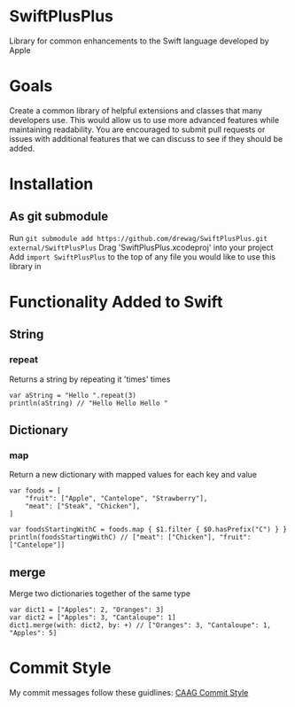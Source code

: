SwiftPlusPlus
=============

Library for common enhancements to the Swift language developed by Apple

Goals
=====

Create a common library of helpful extensions and classes that many
developers use. This would allow us to use more advanced features while maintaining
readability. You are encouraged to submit pull requests or issues with additional features
that we can discuss to see if they should be added.

Installation
========

As git submodule
--------------

Run `git submodule add https://github.com/drewag/SwiftPlusPlus.git external/SwiftPlusPlus`
Drag 'SwiftPlusPlus.xcodeproj' into your project
Add `import SwiftPlusPlus` to the top of any file you would like to use this library in


Functionality Added to Swift
=============================

String
----------

### repeat

Returns a string by repeating it 'times' times

    var aString = "Hello ".repeat(3)
    println(aString) // "Hello Hello Hello "

Dictionary
-----------

### map

Return a new dictionary with mapped values for each key and value

    var foods = [
        "fruit": ["Apple", "Cantelope", "Strawberry"],
        "meat": ["Steak", "Chicken"],
    ]

    var foodsStartingWithC = foods.map { $1.filter { $0.hasPrefix("C") } }
    println(foodsStartingWithC) // ["meat": ["Chicken"], "fruit": ["Cantelope"]]

## merge

Merge two dictionaries together of the same type

    var dict1 = ["Apples": 2, "Oranges": 3]
    var dict2 = ["Apples": 3, "Cantaloupe": 1]
    dict1.merge(with: dict2, by: +) // ["Oranges": 3, "Cantaloupe": 1, "Apples": 5]

Commit Style
=======

My commit messages follow these guidlines: [CAAG Commit Style](http://drewag.me/posts/changes-at-a-glance?source=github)
